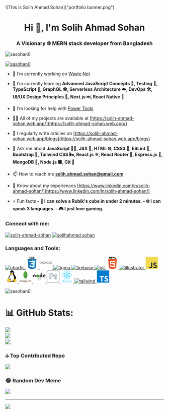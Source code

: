 ![This is Solih Ahmad Sohan]("portfolio banner.png")

<h1 align="center">Hi 👋, I'm Solih Ahmad Sohan</h1>
<h3 align="center">A Visionary 🌐 MERN stack developer from Bangladesh</h3>

<p align="left"> <img src="https://komarev.com/ghpvc/?username=sasohan0&label=Profile%20views&color=0e75b6&style=flat" alt="sasohan0" /> </p>

<p align="left"> <a href="https://github.com/ryo-ma/github-profile-trophy"><img src="https://github-profile-trophy.vercel.app/?username=sasohan0" alt="sasohan0" /></a> </p>

- 🔭 I’m currently working on [Waste Not](https://github.com/sasohan0/waste-not-frontend)

- 🌱 I’m currently learning **Advanced JavaScript Concepts 🧠, Testing 🧪, TypeScript 📘, GraphQL 🕸️, Serverless Architecture ☁️, DevOps 🛠️, UI/UX Design Principles 🎨, Next.js ⏭️, React Native 📱**

- 🤝 I’m looking for help with [Power Tools](https://github.com/sasohan0/Power-Tools)

- 👨‍💻 All of my projects are available at [https://solih-ahmad-sohan.web.app/](https://solih-ahmad-sohan.web.app/)

- 📝 I regularly write articles on [https://solih-ahmad-sohan.web.app/blogs](https://solih-ahmad-sohan.web.app/blogs)

- 💬 Ask me about **JavaScript 👨‍💻, JSX 📝, HTML 🌐, CSS3 🎨, ESLint 🚦, Bootstrap 🥾, Tailwind CSS 🌬️, React.js ⚛️, React Router 🚏, Express.js 🚂, MongoDB 🍃, Node.js 🟩, Git 🐙**

- 📫 How to reach me **solih.ahmad.sohan@gmail.com**

- 📄 Know about my experiences [https://www.linkedin.com/in/solih-ahmad-sohan/](https://www.linkedin.com/in/solih-ahmad-sohan/)

- ⚡ Fun facts **- 💠 I can solve a Rubik's cube in under 2 minutes. - 🌐 I can speak 3 languages. - 🎮 I just love gaming.**

<h3 align="left">Connect with me:</h3>
<p align="left">
<a href="https://linkedin.com/in/solih-ahmad-sohan" target="blank"><img align="center" src="https://raw.githubusercontent.com/rahuldkjain/github-profile-readme-generator/master/src/images/icons/Social/linked-in-alt.svg" alt="solih-ahmad-sohan" height="30" width="40" /></a>
<a href="https://fb.com/solihahmad.sohan" target="blank"><img align="center" src="https://raw.githubusercontent.com/rahuldkjain/github-profile-readme-generator/master/src/images/icons/Social/facebook.svg" alt="solihahmad.sohan" height="30" width="40" /></a>
</p>

<h3 align="left">Languages and Tools:</h3>
<p align="left"> <a href="https://www.chartjs.org" target="_blank" rel="noreferrer"> <img src="https://www.chartjs.org/media/logo-title.svg" alt="chartjs" width="40" height="40"/> </a> <a href="https://www.w3schools.com/css/" target="_blank" rel="noreferrer"> <img src="https://raw.githubusercontent.com/devicons/devicon/master/icons/css3/css3-original-wordmark.svg" alt="css3" width="40" height="40"/> </a> <a href="https://expressjs.com" target="_blank" rel="noreferrer"> <img src="https://raw.githubusercontent.com/devicons/devicon/master/icons/express/express-original-wordmark.svg" alt="express" width="40" height="40"/> </a> <a href="https://www.figma.com/" target="_blank" rel="noreferrer"> <img src="https://www.vectorlogo.zone/logos/figma/figma-icon.svg" alt="figma" width="40" height="40"/> </a> <a href="https://firebase.google.com/" target="_blank" rel="noreferrer"> <img src="https://www.vectorlogo.zone/logos/firebase/firebase-icon.svg" alt="firebase" width="40" height="40"/> </a> <a href="https://git-scm.com/" target="_blank" rel="noreferrer"> <img src="https://www.vectorlogo.zone/logos/git-scm/git-scm-icon.svg" alt="git" width="40" height="40"/> </a> <a href="https://www.w3.org/html/" target="_blank" rel="noreferrer"> <img src="https://raw.githubusercontent.com/devicons/devicon/master/icons/html5/html5-original-wordmark.svg" alt="html5" width="40" height="40"/> </a> <a href="https://www.adobe.com/in/products/illustrator.html" target="_blank" rel="noreferrer"> <img src="https://www.vectorlogo.zone/logos/adobe_illustrator/adobe_illustrator-icon.svg" alt="illustrator" width="40" height="40"/> </a> <a href="https://developer.mozilla.org/en-US/docs/Web/JavaScript" target="_blank" rel="noreferrer"> <img src="https://raw.githubusercontent.com/devicons/devicon/master/icons/javascript/javascript-original.svg" alt="javascript" width="40" height="40"/> </a> <a href="https://www.linux.org/" target="_blank" rel="noreferrer"> <img src="https://raw.githubusercontent.com/devicons/devicon/master/icons/linux/linux-original.svg" alt="linux" width="40" height="40"/> </a> <a href="https://www.mongodb.com/" target="_blank" rel="noreferrer"> <img src="https://raw.githubusercontent.com/devicons/devicon/master/icons/mongodb/mongodb-original-wordmark.svg" alt="mongodb" width="40" height="40"/> </a> <a href="https://nodejs.org" target="_blank" rel="noreferrer"> <img src="https://raw.githubusercontent.com/devicons/devicon/master/icons/nodejs/nodejs-original-wordmark.svg" alt="nodejs" width="40" height="40"/> </a> <a href="https://www.photoshop.com/en" target="_blank" rel="noreferrer"> <img src="https://raw.githubusercontent.com/devicons/devicon/master/icons/photoshop/photoshop-line.svg" alt="photoshop" width="40" height="40"/> </a> <a href="https://reactjs.org/" target="_blank" rel="noreferrer"> <img src="https://raw.githubusercontent.com/devicons/devicon/master/icons/react/react-original-wordmark.svg" alt="react" width="40" height="40"/> </a> <a href="https://tailwindcss.com/" target="_blank" rel="noreferrer"> <img src="https://www.vectorlogo.zone/logos/tailwindcss/tailwindcss-icon.svg" alt="tailwind" width="40" height="40"/> </a> <a href="https://www.typescriptlang.org/" target="_blank" rel="noreferrer"> <img src="https://raw.githubusercontent.com/devicons/devicon/master/icons/typescript/typescript-original.svg" alt="typescript" width="40" height="40"/> </a> </p>

<p><img align="center" src="https://github-readme-stats.vercel.app/api/top-langs?username=sasohan0&show_icons=true&locale=en&layout=compact" alt="sasohan0" /></p>

# 📊 GitHub Stats:
![](https://github-readme-stats.vercel.app/api?username=sasohan0&theme=merko&hide_border=false&include_all_commits=true&count_private=true)<br/>
![](https://github-readme-streak-stats.herokuapp.com/?user=sasohan0&theme=merko&hide_border=false)<br/>
![](https://github-readme-stats.vercel.app/api/top-langs/?username=sasohan0&theme=merko&hide_border=false&include_all_commits=true&count_private=true&layout=compact)

### 🔝 Top Contributed Repo
![](https://github-contributor-stats.vercel.app/api?username=sasohan0&limit=5&theme=merko&combine_all_yearly_contributions=true)

### 😂 Random Dev Meme
<img src='https://memer-new.vercel.app/' style="height: 400px;"/>

---
[![](https://visitcount.itsvg.in/api?id=sasohan0&icon=0&color=0)](https://visitcount.itsvg.in)


